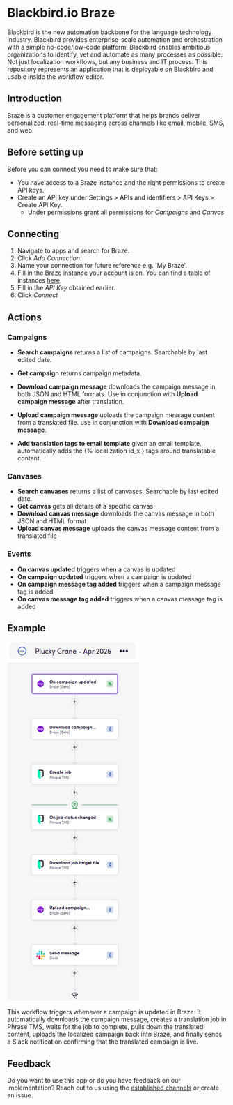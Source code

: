 # Blackbird.io Braze

Blackbird is the new automation backbone for the language technology industry.
Blackbird provides enterprise-scale automation and orchestration with a simple
no-code/low-code platform. Blackbird enables ambitious organizations to
identify, vet and automate as many processes as possible. Not just localization
workflows, but any business and IT process. This repository represents an
application that is deployable on Blackbird and usable inside the workflow
editor.

## Introduction

<!-- begin docs -->

Braze is a customer engagement platform that helps brands deliver personalized,
real-time messaging across channels like email, mobile, SMS, and web.

## Before setting up

Before you can connect you need to make sure that:

- You have access to a Braze instance and the right permissions to create API
  keys.
- Create an API key under Settings > APIs and identifiers > API Keys > Create
  API Key.
  - Under permissions grant all permissions for _Campaigns_ and _Canvas_

## Connecting

1. Navigate to apps and search for Braze.
2. Click _Add Connection_.
3. Name your connection for future reference e.g. 'My Braze'.
4. Fill in the Braze instance your account is on. You can find a table of
   instances
   [here](https://www.braze.com/docs/api/basics/#braze-rest-api-collection).
5. Fill in the _API Key_ obtained earlier.
6. Click _Connect_

## Actions

### Campaigns

- **Search campaigns** returns a list of campaigns. Searchable by last edited
  date.
- **Get campaign** returns campaign metadata.
- **Download campaign message** downloads the campaign message in both JSON and
  HTML formats. Use in conjunction with **Upload campaign message** after
  translation.
- **Upload campaign message** uploads the campaign message content from a
  translated file. use in conjunction with **Download campaign message**.

- **Add translation tags to email template** given an email template,
  automatically adds the \{% localization id_x } tags around translatable
  content.

### Canvases

- **Search canvases** returns a list of canvases. Searchable by last edited
  date.
- **Get canvas** gets all details of a specific canvas
- **Download canvas message** downloads the canvas message in both JSON and HTML
  format
- **Upload canvas message** uploads the canvas message content from a translated
  file

### Events

- **On canvas updated** triggers when a canvas is updated
- **On campaign updated** triggers when a campaign is updated
- **On campaign message tag added** triggers when a campaign message tag is
  added
- **On canvas message tag added** triggers when a canvas message tag is added

## Example

![example](Images/README/example.png)

This workflow triggers whenever a campaign is updated in Braze. It automatically
downloads the campaign message, creates a translation job in Phrase TMS, waits
for the job to complete, pulls down the translated content, uploads the
localized campaign back into Braze, and finally sends a Slack notification
confirming that the translated campaign is live.

## Feedback

Do you want to use this app or do you have feedback on our implementation? Reach
out to us using the [established channels](https://www.blackbird.io/) or create
an issue.

<!-- end docs -->
